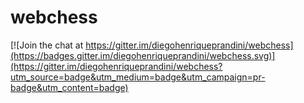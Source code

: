 # webchess

[![Join the chat at https://gitter.im/diegohenriqueprandini/webchess](https://badges.gitter.im/diegohenriqueprandini/webchess.svg)](https://gitter.im/diegohenriqueprandini/webchess?utm_source=badge&utm_medium=badge&utm_campaign=pr-badge&utm_content=badge)
